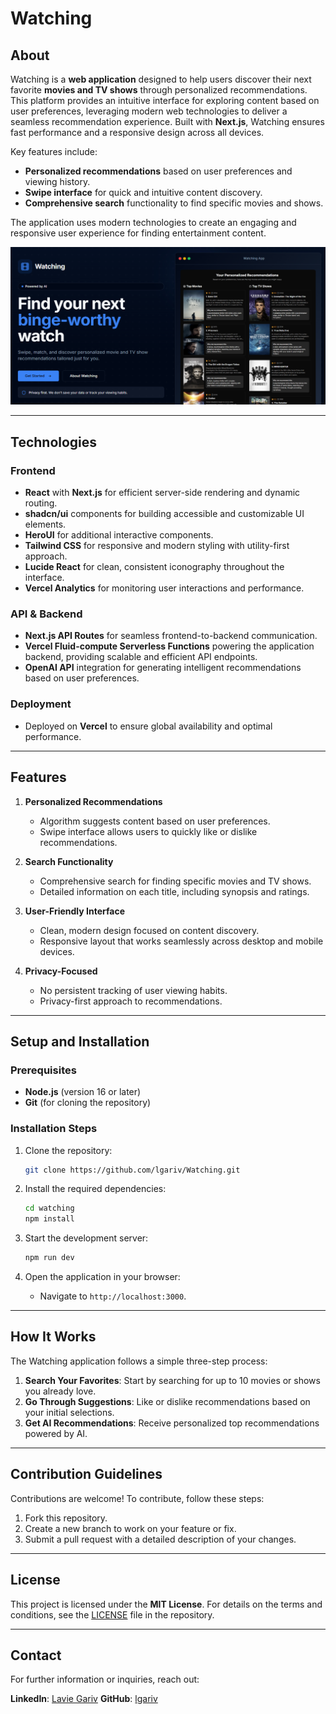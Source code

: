 # Watching

## About

Watching is a **web application** designed to help users discover their next favorite **movies and TV shows** through personalized recommendations. This platform provides an intuitive interface for exploring content based on user preferences, leveraging modern web technologies to deliver a seamless recommendation experience. Built with **Next.js**, Watching ensures fast performance and a responsive design across all devices.

Key features include:

- **Personalized recommendations** based on user preferences and viewing history.
- **Swipe interface** for quick and intuitive content discovery.
- **Comprehensive search** functionality to find specific movies and shows.

The application uses modern technologies to create an engaging and responsive user experience for finding entertainment content.

![Watching Preview](app/opengraph-image.png)

---

## Technologies

### Frontend

- **React** with **Next.js** for efficient server-side rendering and dynamic routing.
- **shadcn/ui** components for building accessible and customizable UI elements.
- **HeroUI** for additional interactive components.
- **Tailwind CSS** for responsive and modern styling with utility-first approach.
- **Lucide React** for clean, consistent iconography throughout the interface.
- **Vercel Analytics** for monitoring user interactions and performance.

### API & Backend

- **Next.js API Routes** for seamless frontend-to-backend communication.
- **Vercel Fluid-compute Serverless Functions** powering the application backend, providing scalable and efficient API endpoints.
- **OpenAI API** integration for generating intelligent recommendations based on user preferences.

### Deployment

- Deployed on **Vercel** to ensure global availability and optimal performance.

---

## Features

1. **Personalized Recommendations**

   - Algorithm suggests content based on user preferences.
   - Swipe interface allows users to quickly like or dislike recommendations.

2. **Search Functionality**

   - Comprehensive search for finding specific movies and TV shows.
   - Detailed information on each title, including synopsis and ratings.

3. **User-Friendly Interface**

   - Clean, modern design focused on content discovery.
   - Responsive layout that works seamlessly across desktop and mobile devices.

4. **Privacy-Focused**

   - No persistent tracking of user viewing habits.
   - Privacy-first approach to recommendations.

---

## Setup and Installation

### Prerequisites

- **Node.js** (version 16 or later)
- **Git** (for cloning the repository)

### Installation Steps

1. Clone the repository:

   ```bash
   git clone https://github.com/lgariv/Watching.git
   ```

2. Install the required dependencies:

   ```bash
   cd watching
   npm install
   ```

3. Start the development server:

   ```bash
   npm run dev
   ```

4. Open the application in your browser:

   - Navigate to `http://localhost:3000`.

---

## How It Works

The Watching application follows a simple three-step process:

1. **Search Your Favorites**: Start by searching for up to 10 movies or shows you already love.
2. **Go Through Suggestions**: Like or dislike recommendations based on your initial selections.
3. **Get AI Recommendations**: Receive personalized top recommendations powered by AI.

---

## Contribution Guidelines

Contributions are welcome! To contribute, follow these steps:

1. Fork this repository.
2. Create a new branch to work on your feature or fix.
3. Submit a pull request with a detailed description of your changes.

---

## License

This project is licensed under the **MIT License**. For details on the terms and conditions, see the [LICENSE](LICENSE) file in the repository.

---

## Contact

For further information or inquiries, reach out:

**LinkedIn**: [Lavie Gariv](https://www.linkedin.com/in/lavie-gariv/)
**GitHub**: [lgariv](https://github.com/lgariv/Watching) 